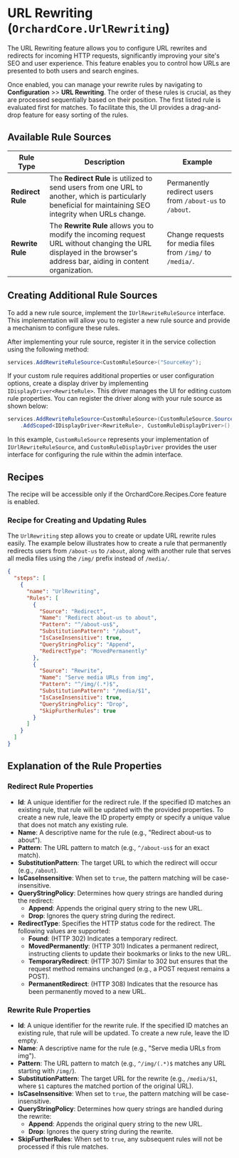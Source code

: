 # URL Rewriting (`OrchardCore.UrlRewriting`)

The URL Rewriting feature allows you to configure URL rewrites and redirects for incoming HTTP requests, significantly improving your site's SEO and user experience. This feature enables you to control how URLs are presented to both users and search engines.

Once enabled, you can manage your rewrite rules by navigating to **Configuration** >> **URL Rewriting**. The order of these rules is crucial, as they are processed sequentially based on their position. The first listed rule is evaluated first for matches. To facilitate this, the UI provides a drag-and-drop feature for easy sorting of the rules.

## Available Rule Sources

| Rule Type     | Description     | Example     |
|---------------|---------------|---------------|
| **Redirect Rule** | The **Redirect Rule** is utilized to send users from one URL to another, which is particularly beneficial for maintaining SEO integrity when URLs change. | Permanently redirect users from `/about-us` to `/about`. |
| **Rewrite Rule**  | The **Rewrite Rule** allows you to modify the incoming request URL without changing the URL displayed in the browser's address bar, aiding in content organization. | Change requests for media files from `/img/` to `/media/`. |

## Creating Additional Rule Sources

To add a new rule source, implement the `IUrlRewriteRuleSource` interface. This implementation will allow you to register a new rule source and provide a mechanism to configure these rules.

After implementing your rule source, register it in the service collection using the following method:

```csharp
services.AddRewriteRuleSource<CustomRuleSource>("SourceKey");
```

If your custom rule requires additional properties or user configuration options, create a display driver by implementing `IDisplayDriver<RewriteRule>`. This driver manages the UI for editing custom rule properties. You can register the driver along with your rule source as shown below:

```csharp
services.AddRewriteRuleSource<CustomRuleSource>(CustomRuleSource.SourceName)
    .AddScoped<IDisplayDriver<RewriteRule>, CustomRuleDisplayDriver>();
```

In this example, `CustomRuleSource` represents your implementation of `IUrlRewriteRuleSource`, and `CustomRuleDisplayDriver` provides the user interface for configuring the rule within the admin interface.

## Recipes

The recipe will be accessible only if the OrchardCore.Recipes.Core feature is enabled.

### Recipe for Creating and Updating Rules

The `UrlRewriting` step allows you to create or update URL rewrite rules easily. The example below illustrates how to create a rule that permanently redirects users from `/about-us` to `/about`, along with another rule that serves all media files using the `/img/` prefix instead of `/media/`.

```json
{
  "steps": [
    {
      "name": "UrlRewriting",
      "Rules": [
        {
          "Source": "Redirect",
          "Name": "Redirect about-us to about",
          "Pattern": "^/about-us$",
          "SubstitutionPattern": "/about",
          "IsCaseInsensitive": true,
          "QueryStringPolicy": "Append",
          "RedirectType": "MovedPermanently"
        },
        {
          "Source": "Rewrite",
          "Name": "Serve media URLs from img",
          "Pattern": "^/img/(.*)$",
          "SubstitutionPattern": "/media/$1",
          "IsCaseInsensitive": true,
          "QueryStringPolicy": "Drop",
          "SkipFurtherRules": true
        }
      ]
    }
  ]
}
```

## Explanation of the Rule Properties

### Redirect Rule Properties

- **Id**: A unique identifier for the redirect rule. If the specified ID matches an existing rule, that rule will be updated with the provided properties. To create a new rule, leave the ID property empty or specify a unique value that does not match any existing rule.
- **Name**: A descriptive name for the rule (e.g., "Redirect about-us to about").
- **Pattern**: The URL pattern to match (e.g., `^/about-us$` for an exact match).
- **SubstitutionPattern**: The target URL to which the redirect will occur (e.g., `/about`).
- **IsCaseInsensitive**: When set to `true`, the pattern matching will be case-insensitive.
- **QueryStringPolicy**: Determines how query strings are handled during the redirect:
  - **Append**: Appends the original query string to the new URL.
  - **Drop**: Ignores the query string during the redirect.
- **RedirectType**: Specifies the HTTP status code for the redirect. The following values are supported:
  - **Found**: (HTTP 302) Indicates a temporary redirect.
  - **MovedPermanently**: (HTTP 301) Indicates a permanent redirect, instructing clients to update their bookmarks or links to the new URL.
  - **TemporaryRedirect**: (HTTP 307) Similar to 302 but ensures that the request method remains unchanged (e.g., a POST request remains a POST).
  - **PermanentRedirect**: (HTTP 308) Indicates that the resource has been permanently moved to a new URL.

### Rewrite Rule Properties

- **Id**: A unique identifier for the rewrite rule. If the specified ID matches an existing rule, that rule will be updated. To create a new rule, leave the ID empty.
- **Name**: A descriptive name for the rule (e.g., "Serve media URLs from img").
- **Pattern**: The URL pattern to match (e.g., `^/img/(.*)$` matches any URL starting with `/img/`).
- **SubstitutionPattern**: The target URL for the rewrite (e.g., `/media/$1`, where `$1` captures the matched portion of the original URL).
- **IsCaseInsensitive**: When set to `true`, the pattern matching will be case-insensitive.
- **QueryStringPolicy**: Determines how query strings are handled during the rewrite:
  - **Append**: Appends the original query string to the new URL.
  - **Drop**: Ignores the query string during the rewrite.
- **SkipFurtherRules**: When set to `true`, any subsequent rules will not be processed if this rule matches.
